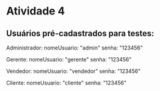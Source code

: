 # Atividade 4

## Usuários pré-cadastrados para testes:

Administrador:
nomeUsuario: "admin"
senha: "123456"

Gerente:
nomeUsuario: "gerente"
senha: "123456"

Vendedor:
nomeUsuario: "vendedor"
senha: "123456"

Cliente: 
nomeUsuario: "cliente"
senha: "123456"

